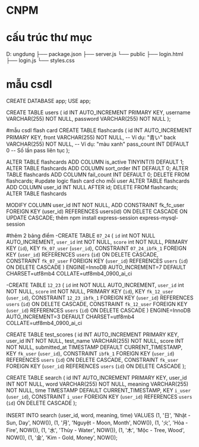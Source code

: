 # CNPM
# cấu trúc thư mục
D: ungdung
├── package.json
├── server.js
└── public
    ├── login.html
    ├── login.js
    └── styles.css
# mẫu csdl
CREATE DATABASE app;
USE app;

CREATE TABLE users (
  id INT AUTO_INCREMENT PRIMARY KEY,
  username VARCHAR(255) NOT NULL,
  password VARCHAR(255) NOT NULL
);

#mẫu csdl flash card
CREATE TABLE flashcards (
    id INT AUTO_INCREMENT PRIMARY KEY,
    front VARCHAR(255) NOT NULL,  -- Ví dụ: "青い"
    back VARCHAR(255) NOT NULL,   -- Ví dụ: "màu xanh"
    pass_count INT DEFAULT 0      -- Số lần pass liên tục
);

ALTER TABLE flashcards ADD COLUMN is_active TINYINT(1) DEFAULT 1;
ALTER TABLE flashcards ADD COLUMN sort_order INT DEFAULT 0;
ALTER TABLE flashcards ADD COLUMN fail_count INT DEFAULT 0;
DELETE FROM flashcards;
#update logic flash card cho mỗi user
ALTER TABLE flashcards
  ADD COLUMN user_id INT NULL AFTER id;
DELETE FROM flashcards;
ALTER TABLE flashcards

  MODIFY COLUMN user_id INT NOT NULL,
  ADD CONSTRAINT fk_fc_user
    FOREIGN KEY (user_id)
    REFERENCES users(id)
    ON DELETE CASCADE
    ON UPDATE CASCADE;
thêm
npm install express-session express-mysql-session




#thêm 2 bảng điểm
-CREATE TABLE `07_24` (
  `id` int NOT NULL AUTO_INCREMENT,
  `user_id` int NOT NULL,
  `score` int NOT NULL,
  PRIMARY KEY (`id`),
  KEY `fk_07_user` (`user_id`),
  CONSTRAINT `07_24_ibfk_1` FOREIGN KEY (`user_id`) REFERENCES `users` (`id`) ON DELETE CASCADE,
  CONSTRAINT `fk_07_user` FOREIGN KEY (`user_id`) REFERENCES `users` (`id`) ON DELETE CASCADE
) ENGINE=InnoDB AUTO_INCREMENT=7 DEFAULT CHARSET=utf8mb4 COLLATE=utf8mb4_0900_ai_ci
<br>

-CREATE TABLE `12_23` (
  `id` int NOT NULL AUTO_INCREMENT,
  `user_id` int NOT NULL,
  `score` int NOT NULL,
  PRIMARY KEY (`id`),
  KEY `fk_12_user` (`user_id`),
  CONSTRAINT `12_23_ibfk_1` FOREIGN KEY (`user_id`) REFERENCES `users` (`id`) ON DELETE CASCADE,
  CONSTRAINT `fk_12_user` FOREIGN KEY (`user_id`) REFERENCES `users` (`id`) ON DELETE CASCADE
) ENGINE=InnoDB AUTO_INCREMENT=3 DEFAULT CHARSET=utf8mb4 COLLATE=utf8mb4_0900_ai_ci

CREATE TABLE test_scores (
    id INT AUTO_INCREMENT PRIMARY KEY,
    user_id INT NOT NULL,
    test_name VARCHAR(255) NOT NULL,
    score INT NOT NULL,
    submitted_at TIMESTAMP DEFAULT CURRENT_TIMESTAMP,
    KEY `fk_user` (`user_id`),
    CONSTRAINT `ibfk_1` FOREIGN KEY (`user_id`) REFERENCES `users` (`id`) ON DELETE CASCADE,
    CONSTRAINT `fk_user` FOREIGN KEY (`user_id`) REFERENCES `users` (`id`) ON DELETE CASCADE
);

CREATE TABLE search (
    id INT AUTO_INCREMENT PRIMARY KEY,
    user_id INT NOT NULL,
    word VARCHAR(255) NOT NULL,
    meaning VARCHAR(255) NOT NULL,
    time TIMESTAMP DEFAULT CURRENT_TIMESTAMP,
    KEY `i_user` (`user_id`),
    CONSTRAINT `i_user` FOREIGN KEY (`user_id`) REFERENCES `users` (`id`) ON DELETE CASCADE
);

INSERT INTO search (user_id, word, meaning, time) VALUES
(1, '日', 'Nhật - Sun, Day', NOW()),
(1, '月', 'Nguyệt - Moon, Month', NOW()),
(1, '火', 'Hỏa - Fire', NOW()),
(1, '水', 'Thủy - Water', NOW()),
(1, '木', 'Mộc - Tree, Wood', NOW()),
(1, '金', 'Kim - Gold, Money', NOW());